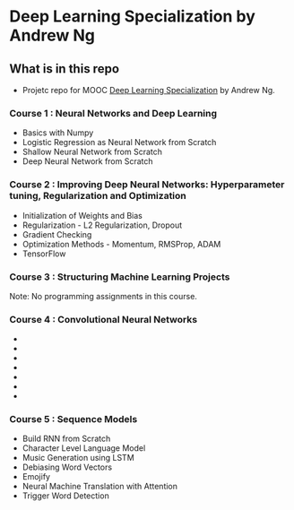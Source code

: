 
# Deep Learning Specialization by Andrew Ng

## What is in this repo

* Projetc repo for MOOC [Deep Learning Specialization](https://www.coursera.org/specializations/deep-learning) by Andrew Ng.

### Course 1 : Neural Networks and Deep Learning
* Basics with Numpy
* Logistic Regression as Neural Network from Scratch
* Shallow Neural Network from Scratch
* Deep Neural Network from Scratch

### Course 2 : Improving Deep Neural Networks: Hyperparameter tuning, Regularization and Optimization
* Initialization of Weights and Bias
* Regularization - L2 Regularization, Dropout
* Gradient Checking
* Optimization Methods - Momentum, RMSProp, ADAM
* TensorFlow

### Course 3 : Structuring Machine Learning Projects
Note: No programming assignments in this course.

### Course 4 : Convolutional Neural Networks
*
*
*
*
*
*
*

### Course 5 : Sequence Models
* Build RNN from Scratch
* Character Level Language Model
* Music Generation using LSTM
* Debiasing Word Vectors
* Emojify
* Neural Machine Translation with Attention
* Trigger Word Detection
